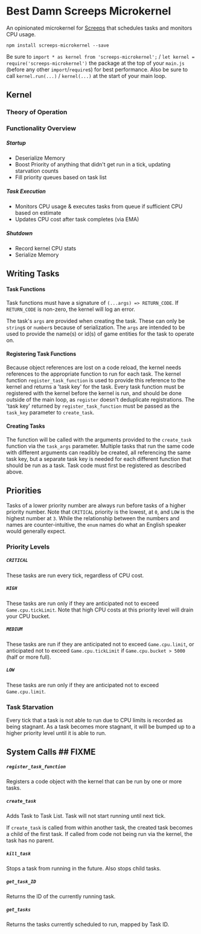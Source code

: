 # Best Damn Screeps Microkernel

An opinionated microkernel for [Screeps](http://screeps.com) that schedules tasks and monitors CPU usage.

`npm install screeps-microkernel --save`

Be sure to `import * as kernel from 'screeps-microkernel';` / `let kernel = require('screeps-microkernel')` the package at the top of your `main.js` 
 (before any other `import`/`require`s) for best performance. Also be sure to call `kernel.run(...)` / `kernel(...)` 
 at the start of your main loop.

## Kernel
### Theory of Operation

### Functionality Overview
##### Startup
* Deserialize Memory
* Boost Priority of anything that didn't get run in a tick, updating starvation counts
* Fill priority queues based on task list
##### Task Execution
* Monitors CPU usage & executes tasks from queue if sufficient CPU based on estimate
* Updates CPU cost after task completes (via EMA)
##### Shutdown
* Record kernel CPU stats
* Serialize Memory

## Writing Tasks

#### Task Functions
Task functions must have a signature of `(...args) => RETURN_CODE`. If `RETURN_CODE` is non-zero, the kernel will log
 an error.

The task's `args` are provided when creating the task. These can only be `string`s or `number`s
 because of serialization. The `args` are intended to be used to provide the name(s) or id(s) of
 game entities for the task to operate on.

#### Registering Task Functions
Because object references are lost on a code reload, the kernel needs references to the appropriate function to run for 
 each task. The kernel function `register_task_function` is used to provide this reference to the kernel and returns
 a 'task key' for the task. Every task function must be registered with the kernel before the kernel is run, and should
 be done outside of the main loop, as `register` doesn't deduplicate registrations. The 'task key' returned by 
 `register_task_function` must be passed as the `task_key` parameter to `create_task`.

#### Creating Tasks
The function will be called with the arguments provided to the `create_task` function via the `task_args` parameter.
 Multiple tasks that run the same code with different arguments can readibly be created, all referencing the same task
 key, but a separate task key is needed for each different function that should be run as a task. Task code must 
 first be registered as described above.

## Priorities

Tasks of a lower priority number are always run before tasks of a higher priority number.
 Note that `CRITICAL` priority is the lowest, at `0`, and `LOW` is the highest number at `3`.
 While the relationship between the numbers and names are counter-intuitive, 
 the `enum` names do what an English speaker would generally expect.

### Priority Levels
##### `CRITICAL` 
These tasks are run every tick, regardless of CPU cost.

##### `HIGH`
These tasks are run only if they are anticipated not to exceed `Game.cpu.tickLimit`.
Note that high CPU costs at this priority level will drain your CPU bucket.

##### `MEDIUM`
These tasks are run if they are anticipated not to exceed `Game.cpu.limit`, 
or anticipated not to exceed `Game.cpu.tickLimit` if `Game.cpu.bucket > 5000` (half or more full).

##### `LOW`
These tasks are run only if they are anticipated not to exceed `Game.cpu.limit`.

### Task Starvation
Every tick that a task is not able to run due to CPU limits is recorded as being stagnant.
As a task becomes more stagnant, it will be bumped up to a higher priority level until it
is able to run.

## System Calls ## FIXME

##### `register_task_function`
Registers a code object with the kernel that can be run by one or more tasks.

##### `create_task`
Adds Task to Task List. Task will not start running until next tick.

If `create_task` is called from within another task, the created task becomes a child of the
first task. If called from code not being run via the kernel, the task has no parent.

##### `kill_task`
Stops a task from running in the future. Also stops child tasks.

##### `get_task_ID`
Returns the ID of the currently running task.

##### `get_tasks`
Returns the tasks currently scheduled to run, mapped by Task ID.
